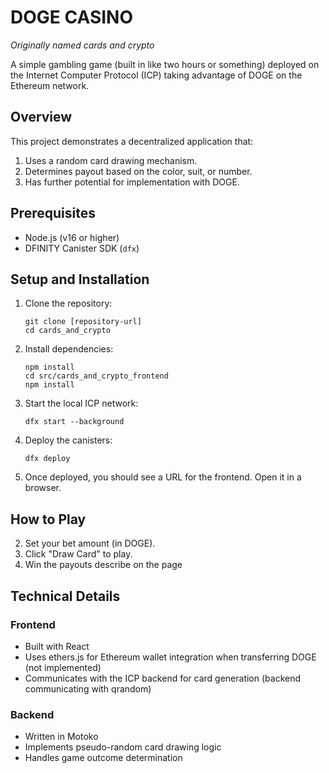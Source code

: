 # DOGE CASINO

*Originally named cards and crypto*

A simple gambling game (built in like two hours or something) deployed on the Internet Computer Protocol (ICP) taking advantage of DOGE on the Ethereum network.

## Overview

This project demonstrates a decentralized application that:
1. Uses a random card drawing mechanism.
2. Determines payout based on the color, suit, or number.
3. Has further potential for implementation with DOGE.

## Prerequisites

- Node.js (v16 or higher)
- DFINITY Canister SDK (`dfx`)

## Setup and Installation

1. Clone the repository:
   ```
   git clone [repository-url]
   cd cards_and_crypto
   ```

2. Install dependencies:
   ```
   npm install
   cd src/cards_and_crypto_frontend
   npm install
   ```

3. Start the local ICP network:
   ```
   dfx start --background
   ```

4. Deploy the canisters:
   ```
   dfx deploy
   ```

5. Once deployed, you should see a URL for the frontend. Open it in a browser.

## How to Play

2. Set your bet amount (in DOGE).
3. Click "Draw Card" to play.
4. Win the payouts describe on the page

## Technical Details

### Frontend

- Built with React
- Uses ethers.js for Ethereum wallet integration when transferring DOGE (not implemented)
- Communicates with the ICP backend for card generation (backend communicating with qrandom)

### Backend

- Written in Motoko
- Implements pseudo-random card drawing logic
- Handles game outcome determination
